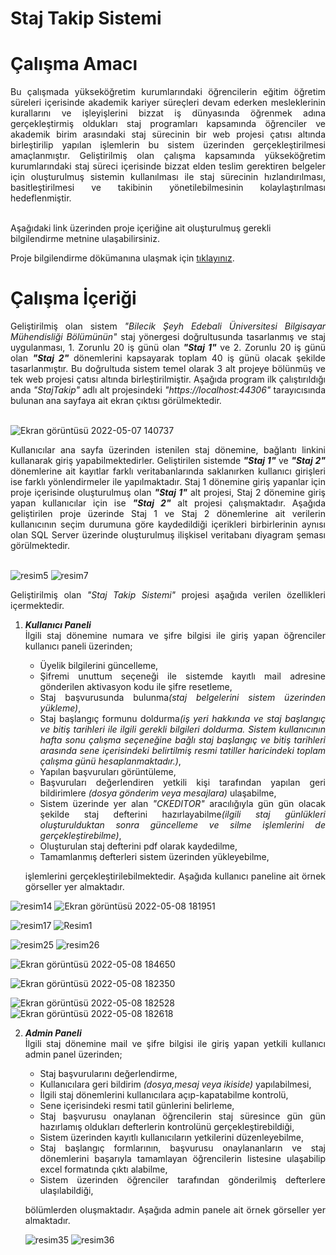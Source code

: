 # Staj Takip Sistemi

# Çalışma Amacı

<div align="justify">
Bu çalışmada yükseköğretim kurumlarındaki öğrencilerin eğitim öğretim süreleri içerisinde akademik kariyer süreçleri devam ederken mesleklerinin kurallarını ve işleyişlerini bizzat iş dünyasında öğrenmek adına gerçekleştirmiş oldukları staj programları kapsamında öğrenciler ve akademik birim arasındaki staj sürecinin bir web projesi çatısı altında birleştirilip yapılan işlemlerin bu sistem üzerinden gerçekleştirilmesi amaçlanmıştır. Geliştirilmiş olan çalışma kapsamında yükseköğretim kurumlarındaki staj süreci içerisinde bizzat elden teslim gerektiren belgeler için oluşturulmuş sistemin kullanılması ile staj sürecinin hızlandırılması, basitleştirilmesi ve takibinin yönetilebilmesinin kolaylaştırılması hedeflenmiştir.
</div><br>

Aşağıdaki link üzerinden proje içeriğine ait oluşturulmuş gerekli bilgilendirme metnine ulaşabilirsiniz.
  
Proje bilgilendirme dökümanına ulaşmak için [tıklayınız](https://drive.google.com/file/d/1mdD3xwxdmLhCksvkNVG09kgKsG9f7r1y/view?usp=sharing).

# Çalışma İçeriği

<div align="justify">
Geliştirilmiş olan sistem <em>"Bilecik Şeyh Edebali Üniversitesi Bilgisayar Mühendisliği Bölümünün"</em> staj yönergesi doğrultusunda tasarlanmış ve staj uygulanması, 1.  Zorunlu 20 iş günü olan <b><I>"Staj 1"</I></b> ve 2. Zorunlu 20 iş günü olan <b><I>"Staj 2"</I></b> dönemlerini kapsayarak toplam 40 iş günü olacak şekilde tasarlanmıştır. Bu doğrultuda sistem temel olarak 3 alt projeye bölünmüş ve tek web projesi çatısı altında birleştirilmiştir. Aşağıda program ilk çalıştırıldığı anda <em>"StajTakip"</em> adlı alt projesindeki <em>"https://localhost:44306"</em> tarayıcısında bulunan ana sayfaya ait ekran çıktısı görülmektedir.
</div>
</br>

![Ekran görüntüsü 2022-05-07 140737](https://user-images.githubusercontent.com/85406429/167251698-af196324-f29a-4610-b0fd-9033ddd46e26.png)

<div align="justify">
Kullanıcılar ana sayfa üzerinden istenilen staj dönemine, bağlantı linkini kullanarak giriş yapabilmektedirler. Geliştirilen sistemde <b><I>"Staj 1"</I></b> ve <b><I>"Staj 2"</I></b> dönemlerine ait kayıtlar farklı veritabanlarında saklanırken kullanıcı girişleri ise farklı yönlendirmeler ile yapılmaktadır. Staj 1 dönemine giriş yapanlar için proje içerisinde oluşturulmuş olan <b><I>"Staj 1"</I></b> alt projesi, Staj 2 dönemine giriş yapan kullanıcılar için ise <b><I>"Staj 2"</I></b> alt projesi çalışmaktadır. Aşağıda geliştirilen proje üzerinde Staj 1 ve Staj 2 dönemlerine ait verilerin kullanıcının seçim durumuna göre kaydedildiği içerikleri birbirlerinin aynısı olan SQL Server üzerinde oluşturulmuş ilişkisel veritabanı diyagram şeması görülmektedir.
</div>
</br>

![resim5](https://user-images.githubusercontent.com/85406429/167255394-1a5cefe8-8057-423e-8ded-5d48e6456860.png) ![resim7](https://user-images.githubusercontent.com/85406429/167255341-be09087f-2981-493b-abf9-40321da82976.png)

<div align="justify">
  
Geliştirilmiş olan <em>"Staj Takip Sistemi"</em> projesi aşağıda verilen özellikleri içermektedir.<br>

1. ***Kullanıcı Paneli*** <br>
   İlgili staj dönemine numara ve şifre bilgisi ile giriş yapan öğrenciler kullanıcı paneli üzerinden; 
   
   - Üyelik bilgilerini güncelleme,
   - Şifremi unuttum seçeneği ile sistemde kayıtlı mail adresine gönderilen aktivasyon kodu ile şifre resetleme,
   - Staj başvurusunda bulunma<em>(staj belgelerini sistem üzerinden yükleme)</em>,
   - Staj başlangıç formunu doldurma<em>(iş yeri hakkında ve staj başlangıç ve bitiş tarihleri ile ilgili gerekli bilgileri doldurma. Sistem kullanıcının hafta sonu çalışma seçeneğine bağlı staj başlangıç ve bitiş tarihleri arasında sene içerisindeki belirtilmiş resmi tatiller haricindeki toplam çalışma günü hesaplanmaktadır.)</em>,
   - Yapılan başvuruları görüntüleme,
   - Başvuruları değerlendiren yetkili kişi tarafından yapılan geri bildirimlere <em>(dosya gönderim veya mesajlara)</em> ulaşabilme, 
   - Sistem üzerinde yer alan <em>"CKEDITOR"</em> aracılığıyla gün gün olacak şekilde staj defterini hazırlayabilme<em>(ilgili staj günlükleri oluşturulduktan sonra  güncelleme ve silme işlemlerini de gerçekleştirebilme)</em>,
   - Oluşturulan staj defterini pdf olarak kaydedilme,
   - Tamamlanmış defterleri sistem üzerinden yükleyebilme,
  
   işlemlerini gerçekleştirilebilmektedir. Aşağıda kullanıcı paneline ait örnek görseller yer almaktadır.

![resim14](https://user-images.githubusercontent.com/85406429/167303454-d72df8be-7744-4c69-91b0-e979c053b984.png) ![Ekran görüntüsü 2022-05-08 181951](https://user-images.githubusercontent.com/85406429/167303413-21529ccf-e837-40c5-8df7-e2c799c821f6.png)

![resim17](https://user-images.githubusercontent.com/85406429/167303692-dafd05a3-96b1-4f73-a271-b9dafe87166e.png) ![Resim1](https://user-images.githubusercontent.com/85406429/167303978-256f3300-be10-4cef-8c98-e48c02ba72ce.png)
   
![resim25](https://user-images.githubusercontent.com/85406429/167303767-31d28002-06f6-44f2-b264-440dc25d4253.png) ![resim26](https://user-images.githubusercontent.com/85406429/167303787-5963d6e1-2635-4405-ac7f-e34ba99f2479.png)

![Ekran görüntüsü 2022-05-08 184650](https://user-images.githubusercontent.com/85406429/167304078-b8bdff5d-8c1b-4599-97da-3055ed8656d0.png)  
  
![Ekran görüntüsü 2022-05-08 182350](https://user-images.githubusercontent.com/85406429/167303834-3e9a586f-42cb-4056-a803-752781110f55.png)

![Ekran görüntüsü 2022-05-08 182528](https://user-images.githubusercontent.com/85406429/167303874-34d45faf-342e-4eca-91d7-74f69659baa3.png) ![Ekran görüntüsü 2022-05-08 182618](https://user-images.githubusercontent.com/85406429/167303888-fe65d05d-962e-4cf3-a00f-6e20adc118e0.png)

2. ***Admin Paneli*** <br>
   İlgili staj dönemine mail ve şifre bilgisi ile giriş yapan yetkili kullanıcı admin panel üzerinden;
    
    - Staj başvurularını değerlendirme,
    - Kullanıcılara geri bildirim <em>(dosya,mesaj veya ikiside)</em> yapılabilmesi,
    - İlgili staj dönemlerini kullanıcılara açıp-kapatabilme kontrolü,
    - Sene içerisindeki resmi tatil günlerini belirleme,
    - Staj başvurusu onaylanan öğrencilerin staj süresince gün gün hazırlamış oldukları defterlerin kontrolünü gerçekleştirebildiği, 
    - Sistem üzerinden kayıtlı kullanıcıların yetkilerini düzenleyebilme,
    - Staj başlangıç formlarının, başvurusu onaylananların ve staj dönemlerini başarıyla tamamlayan öğrencilerin listesine ulaşabilip excel formatında çıktı alabilme,
    - Sistem üzerinden öğrenciler tarafından gönderilmiş defterlere ulaşılabildiği,
  
   bölümlerden oluşmaktadır. Aşağıda admin panele ait örnek görseller yer almaktadır.
  
   ![resim35](https://user-images.githubusercontent.com/85406429/167372239-f4c10ec3-39a1-441a-a997-4ed791ae11f7.png) ![resim36](https://user-images.githubusercontent.com/85406429/167372097-d201bf9c-b811-4040-993e-9ce74cb2561c.png)




 
  
</div>





